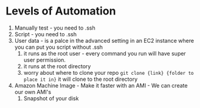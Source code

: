 # Levels of Automation

1. Manually test - you need to .ssh
2. Script - you need to .ssh
3. User data -  is a palce in the advanced setting in an EC2 instance where you can put you script without .ssh
   1. it runs as the root user - every command you run will have super user permission.
   2. it runs at the root directory
   3. worry about where to clone your repo `git clone {link} {folder to place it in}` it will clone to the root directory
4. Amazon Machine Image - Make it faster with an AMI - We can create our own AMI's
   1.  Snapshot of your disk